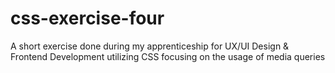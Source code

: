# css-exercise-four
A short exercise done during my apprenticeship for UX/UI Design & Frontend Development utilizing CSS focusing on the usage of media queries
